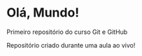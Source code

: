# Olá, Mundo!

Primeiro repositório do curso Git e GitHub

Repositório criado durante uma aula ao vivo!
